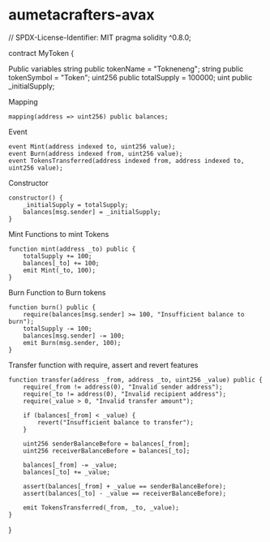 # aumetacrafters-avax

// SPDX-License-Identifier: MIT
pragma solidity ^0.8.0;

contract MyToken {

Public variables
    string public tokenName = "Tokneneng";
    string public tokenSymbol = "Token";
    uint256 public totalSupply = 100000;
    uint public _initialSupply;
    
Mapping

    mapping(address => uint256) public balances;
    
Event

    event Mint(address indexed to, uint256 value);
    event Burn(address indexed from, uint256 value);
    event TokensTransferred(address indexed from, address indexed to, uint256 value);

Constructor

    constructor() {
        _initialSupply = totalSupply;
        balances[msg.sender] = _initialSupply;
    }
    
Mint Functions to mint Tokens

    function mint(address _to) public {
        totalSupply += 100;
        balances[_to] += 100;
        emit Mint(_to, 100);
    }

Burn Function to Burn tokens

    function burn() public {
        require(balances[msg.sender] >= 100, "Insufficient balance to burn");
        totalSupply -= 100;
        balances[msg.sender] -= 100;
        emit Burn(msg.sender, 100);
    }

Transfer function with require, assert and revert features

    function transfer(address _from, address _to, uint256 _value) public {
        require(_from != address(0), "Invalid sender address");
        require(_to != address(0), "Invalid recipient address");
        require(_value > 0, "Invalid transfer amount");

        if (balances[_from] < _value) {
            revert("Insufficient balance to transfer");
        }

        uint256 senderBalanceBefore = balances[_from];
        uint256 receiverBalanceBefore = balances[_to];

        balances[_from] -= _value;
        balances[_to] += _value;

        assert(balances[_from] + _value == senderBalanceBefore);
        assert(balances[_to] - _value == receiverBalanceBefore);

        emit TokensTransferred(_from, _to, _value);
    }
}
